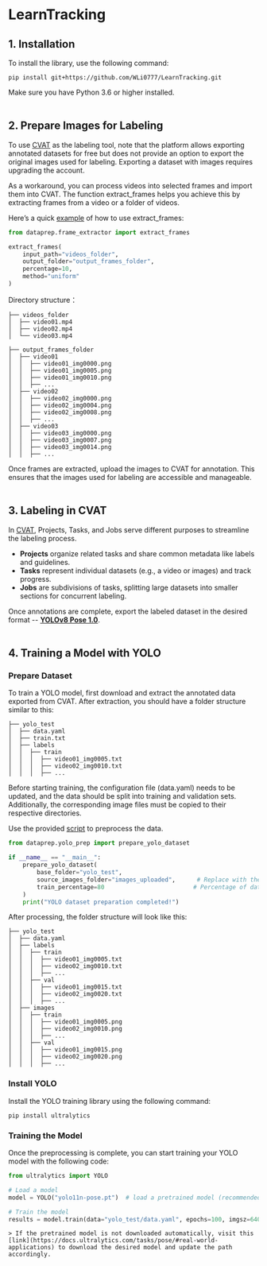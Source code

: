 # LearnTracking

## 1. Installation

To install the library, use the following command:

```
pip install git+https://github.com/WLi0777/LearnTracking.git
```
    
Make sure you have Python 3.6 or higher installed.
<br><br>

## 2. Prepare Images for Labeling

To use [CVAT](https://www.cvat.ai/) as the labeling tool, note that the platform allows exporting annotated datasets for free but does not provide an option to export the original images used for labeling. Exporting a dataset with images requires upgrading the account.

As a workaround, you can process videos into selected frames and import them into CVAT. The function extract_frames helps you achieve this by extracting frames from a video or a folder of videos.

Here’s a quick [example](https://github.com/WLi0777/LearnTracking/blob/main/examples/example_video_extraction.py) of how to use extract_frames:
    
```python
from dataprep.frame_extractor import extract_frames

extract_frames(
    input_path="videos_folder",  
    output_folder="output_frames_folder",  
    percentage=10,  
    method="uniform"
)
```
    
Directory structure：

```
├── videos_folder
│  ├── video01.mp4
│  ├── video02.mp4
│  └── video03.mp4

├── output_frames_folder
│  ├── video01
│  │  ├── video01_img0000.png
│  │  ├── video01_img0005.png
│  │  ├── video01_img0010.png
│  │  ├── ...
│  ├── video02
│  │  ├── video02_img0000.png
│  │  ├── video02_img0004.png
│  │  ├── video02_img0008.png
│  │  ├── ...
│  ├── video03
│  │  ├── video03_img0000.png
│  │  ├── video03_img0007.png
│  │  ├── video03_img0014.png
│  │  ├── ...
```

Once frames are extracted, upload the images to CVAT for annotation. This ensures that the images used for labeling are accessible and manageable.
<br><br>

## 3. Labeling in CVAT

In [CVAT](https://www.cvat.ai/), Projects, Tasks, and Jobs serve different purposes to streamline the labeling process. 

- **Projects** organize related tasks and share common metadata like labels and guidelines.
- **Tasks** represent individual datasets (e.g., a video or images) and track progress.
- **Jobs** are subdivisions of tasks, splitting large datasets into smaller sections for concurrent labeling.

Once annotations are complete, export the labeled dataset in the desired format -- [**YOLOv8 Pose 1.0**](https://docs.ultralytics.com/datasets/pose/#ultralytics-yolo-format).
<br><br>

## 4. Training a Model with YOLO

### Prepare Dataset

To train a YOLO model, first download and extract the annotated data exported from CVAT. After extraction, you should have a folder structure similar to this:

```
├── yolo_test
│  ├── data.yaml
│  ├── train.txt
│  ├── labels
│  │  ├── train
│  │  │  ├── video01_img0005.txt
│  │  │  ├── video02_img0010.txt
│  │  │  ├── ...
```

Before starting training, the configuration file (data.yaml) needs to be updated, and the data should be split into training and validation sets. Additionally, the corresponding image files must be copied to their respective directories.

Use the provided [script](https://github.com/WLi0777/LearnTracking/blob/main/examples/example_yolo_prep.py) to preprocess the data.

```python
from dataprep.yolo_prep import prepare_yolo_dataset

if __name__ == "__main__":
    prepare_yolo_dataset(
        base_folder="yolo_test",         
        source_images_folder="images_uploaded",      # Replace with the folder containing the images you uploaded to CVAT
        train_percentage=80                         # Percentage of data to assign to the training set
    )
    print("YOLO dataset preparation completed!")
```

After processing, the folder structure will look like this:

```
├── yolo_test
│  ├── data.yaml
│  ├── labels
│  │  ├── train
│  │  │  ├── video01_img0005.txt
│  │  │  ├── video02_img0010.txt
│  │  │  ├── ...
│  │  ├── val
│  │  │  ├── video01_img0015.txt
│  │  │  ├── video02_img0020.txt
│  │  │  ├── ...
│  ├── images
│  │  ├── train
│  │  │  ├── video01_img0005.png
│  │  │  ├── video02_img0010.png
│  │  │  ├── ...
│  │  ├── val
│  │  │  ├── video01_img0015.png
│  │  │  ├── video02_img0020.png
│  │  │  ├── ...
```

### Install YOLO

Install the YOLO training library using the following command:

```
pip install ultralytics
```

### Training the Model

Once the preprocessing is complete, you can start training your YOLO model with the following code:

```python
from ultralytics import YOLO

# Load a model
model = YOLO("yolo11n-pose.pt")  # load a pretrained model (recommended for training)

# Train the model
results = model.train(data="yolo_test/data.yaml", epochs=100, imgsz=640)
```


    > If the pretrained model is not downloaded automatically, visit this [link](https://docs.ultralytics.com/tasks/pose/#real-world-applications) to download the desired model and update the path accordingly.










